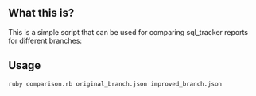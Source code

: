 ## What this is?

This is a simple script that can be used for comparing sql_tracker reports for different branches:

## Usage

`ruby comparison.rb original_branch.json improved_branch.json` 

